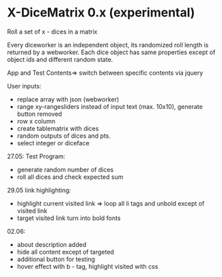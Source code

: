 # X-DiceMatrix 0.x (experimental)

Roll a set of x - dices in a matrix

Every diceworker is an independent object, its randomized roll length is returned by a webworker. 
Each dice object has same properties except of object ids and different random state. 

App and Test Contents=> switch between specific contents via jquery

User inputs:

+ replace array with json (webworker)
+ range xy-rangesliders instead of input text (max. 10x10), generate button removed
+ row x column
+ create tablematrix with dices
+ random outputs of dices and pts.
+ select integer or diceface

27.05: Test Program:

+ generate random number of dices
+ roll all dices and check expected sum 

29.05 link highlighting:
+ highlight current visited link => loop all li tags and unbold except of visited link 
+ target visited link turn into bold fonts

02.06:
+ about description added
+ hide all content except of targeted
+ additional button for testing
+ hover effect with b - tag, highlight visited with css 
